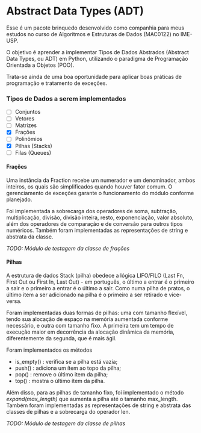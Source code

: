 # Abstract Data Types (ADT)

Esse é um pacote brinquedo desenvolvido como companhia para meus estudos no curso de Algoritmos e Estruturas de Dados (MAC0122) no IME-USP. 

O objetivo é aprender a implementar Tipos de Dados Abstrados (Abstract Data Types, ou ADT) em Python, utilizando o paradigma de Programação Orientada a Objetos (POO).

Trata-se ainda de uma boa oportunidade para aplicar boas práticas de programação e tratamento de exceções.

### Tipos de Dados a serem implementados

- [ ] Conjuntos
- [ ] Vetores
- [ ] Matrizes
- [x] Frações
- [ ] Polinômios
- [x] Pilhas (Stacks)
- [ ] Filas (Queues)

#### Frações
Uma instância da Fraction recebe um numerador e um denominador, ambos inteiros, os quais são simplificados quando houver fator comum. O gerenciamento de exceções garante o funcionamento do módulo conforme planejado.

Foi implementada a sobrecarga dos operadores de soma, subtração, multiplicação, divisão, divisão inteira, resto, exponenciação, valor absoluto, além dos operadores de comparação e de conversão para outros tipos numéricos. Também foram implementadas as representações de string e abstrata da classe.

_TODO: Módulo de testagem da classe de frações_

#### Pilhas
A estrutura de dados Stack (pilha) obedece a lógica LIFO/FILO (Last Fn, First Out ou First In, Last Out) - em português, o último a entrar é o primeiro a sair e o primeiro a entrar é o último a sair. Como numa pilha de pratos, o último item a ser adicionado na pilha é o primeiro a ser retirado e vice-versa.

Foram implementadas duas formas de pilhas: uma com tamanho flexível, tendo sua alocação de espaço na memória aumentada conforme necessário, e outra com tamanho fixo. A primeira tem um tempo de execução maior em decorrência da alocação dinâmica da memória, diferentemente da segunda, que é mais ágil. 

Foram implementados os métodos

- is_empty() : verifica se a pilha está vazia;
- push() : adiciona um ítem ao topo da pilha;
- pop() : remove o último item da pilha;
- top() : mostra o último ítem da pilha.

Além disso, para as pilhas de tamanho fixo, foi implementado o método _expand(max_length)_ que aumenta a pilha até o tamanho max_length. Também foram implementadas as representações de string e abstrata das classes de pilhas e a sobrecarga do operador len.

 _TODO: Módulo de testagem da classe de pilhas_